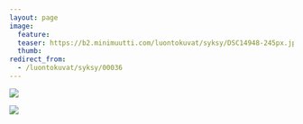 ```yaml
---
layout: page
image:
  feature:
  teaser: https://b2.minimuutti.com/luontokuvat/syksy/DSC14948-245px.jpg
  thumb:
redirect_from:
  - /luontokuvat/syksy/00036
---
```


![](https://b2.minimuutti.com/luontokuvat/syksy/DSC14930-800px.jpg)

![](https://b2.minimuutti.com/luontokuvat/syksy/DSC14948-800px.jpg)
